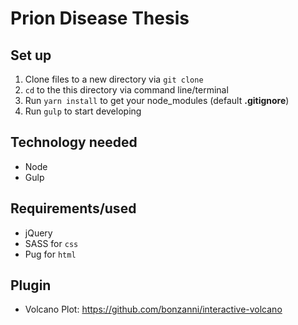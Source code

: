 # Prion Disease Thesis

## Set up
1. Clone files to a new directory via `git clone`
2. `cd` to the this directory via command line/terminal
3. Run `yarn install` to get your node_modules (default **.gitignore**)
5. Run `gulp` to start developing

## Technology needed
- Node
- Gulp

## Requirements/used
- jQuery
- SASS for `css`
- Pug for `html`

## Plugin
- Volcano Plot: https://github.com/bonzanni/interactive-volcano


